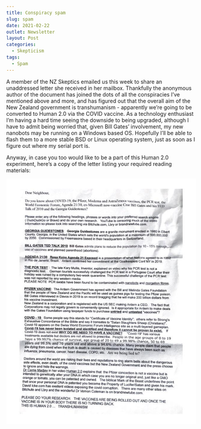 ```yaml
---
title: Conspiracy spam
slug: spam
date: 2021-02-22
outlet: Newsletter
layout: Post
categories:
  - Skepticism
tags:
  - Spam
---
```


A member of the NZ Skeptics emailed us this week to share an unaddressed letter she received in her mailbox. Thankfully the anonymous author of the document has joined the dots of all the conspiracies I’ve mentioned above and more, and has figured out that the overall aim of the New Zealand government is transhumanism - apparently we’re going to be converted to Human 2.0 via the COVID vaccine. As a technology enthusiast I’m having a hard time seeing the downside to being upgraded, although I have to admit being worried that, given Bill Gates’ involvement, my new nanobots may be running on a Windows based OS. Hopefully I’ll be able to flash them to a more stable BSD or Linux operating system, just as soon as I figure out where my serial port is.

Anyway, in case you too would like to be a part of this Human 2.0 experiment, here’s a copy of the letter listing your required reading materials:

![Spam](./image3.jpg)
